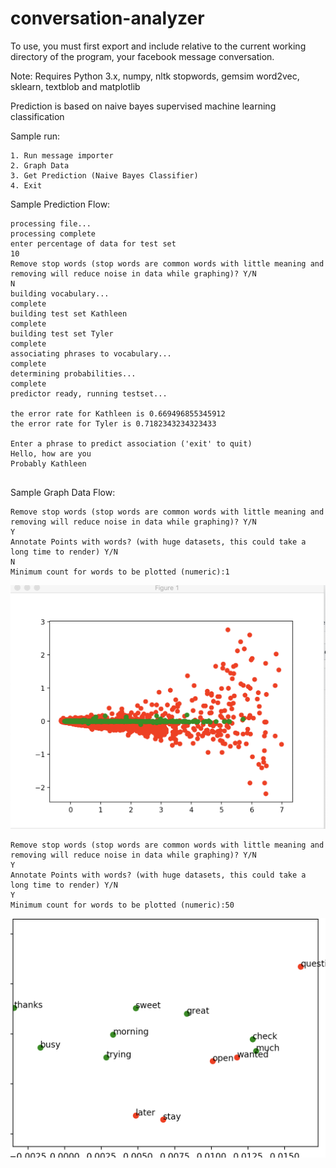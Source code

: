 # conversation-analyzer

To use, you must first export and include relative to the current working directory of the program, your facebook message conversation.

Note: Requires Python 3.x, numpy, nltk stopwords, gemsim word2vec, sklearn, textblob and matplotlib

Prediction is based on naive bayes supervised machine learning classification

Sample run:
```
1. Run message importer
2. Graph Data 
3. Get Prediction (Naive Bayes Classifier)
4. Exit
```
Sample Prediction Flow:
```
processing file...
processing complete
enter percentage of data for test set
10
Remove stop words (stop words are common words with little meaning and removing will reduce noise in data while graphing)? Y/N
N
building vocabulary...
complete
building test set Kathleen
complete
building test set Tyler
complete
associating phrases to vocabulary...
complete
determining probabilities...
complete
predictor ready, running testset...

the error rate for Kathleen is 0.669496855345912
the error rate for Tyler is 0.7182343234323433

Enter a phrase to predict association ('exit' to quit)
Hello, how are you
Probably Kathleen


```

Sample Graph Data Flow:
```
Remove stop words (stop words are common words with little meaning and removing will reduce noise in data while graphing)? Y/N
Y
Annotate Points with words? (with huge datasets, this could take a long time to render) Y/N
N
Minimum count for words to be plotted (numeric):1
```
![Non-Annotated Graph](https://raw.githubusercontent.com/matthewstyler/conversation-analyzer/screenshots/screen1.png)
```
Remove stop words (stop words are common words with little meaning and removing will reduce noise in data while graphing)? Y/N
Y
Annotate Points with words? (with huge datasets, this could take a long time to render) Y/N
Y
Minimum count for words to be plotted (numeric):50
```
![Non-Annotated Graph](https://raw.githubusercontent.com/matthewstyler/conversation-analyzer/screenshots/screen2.png)
